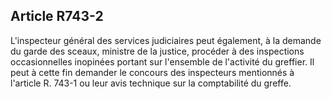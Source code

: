 Article R743-2
----
L'inspecteur général des services judiciaires peut également, à la demande du
garde des sceaux, ministre de la justice, procéder à des inspections
occasionnelles inopinées portant sur l'ensemble de l'activité du greffier. Il
peut à cette fin demander le concours des inspecteurs mentionnés à l'article R.
743-1 ou leur avis technique sur la comptabilité du greffe.
